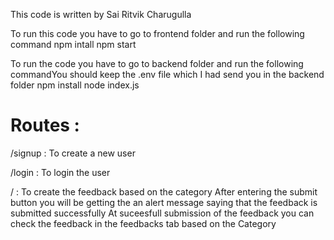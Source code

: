 This code is written by Sai Ritvik Charugulla

To run this code you have to go to frontend folder and run the following command
npm intall
npm start

To run the code you have to go to backend folder and run the following commandYou should keep the .env file which I had send you in the backend folder
npm install
node index.js


# Routes :
/signup : To create a new user

/login : To login the user

/ : To create the feedback based on the category 
After entering the submit button you will be getting the an alert message saying that the feedback is submitted successfully
At suceesfull submission of the feedback you can check the feedback in the feedbacks tab based on the Category
